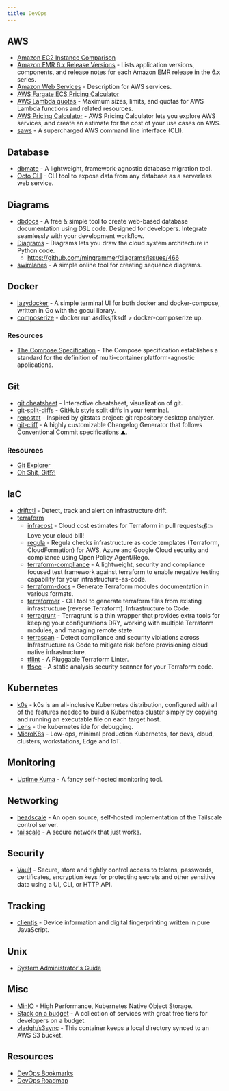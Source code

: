 ```yaml
---
title: DevOps
---
```


## AWS
- [Amazon EC2 Instance Comparison](https://ec2instances.info)
- [Amazon EMR 6.x Release Versions](https://docs.aws.amazon.com/emr/latest/ReleaseGuide/emr-release-6x.html) - Lists application versions, components, and release notes for each Amazon EMR release in the 6.x series.
- [Amazon Web Services](https://adayinthelifeof.nl/2020/05/20/aws.html) - Description for AWS services.
- [AWS Fargate ECS Pricing Calculator](https://www.fargate.org/)
- [AWS Lambda quotas](https://docs.aws.amazon.com/lambda/latest/dg/gettingstarted-limits.html) - Maximum sizes, limits, and quotas for AWS Lambda functions and related resources.
- [AWS Pricing Calculator](https://calculator.aws/#/estimate) - AWS Pricing Calculator lets you explore AWS services, and create an estimate for the cost of your use cases on AWS.
- [saws](https://github.com/donnemartin/saws#installation) - A supercharged AWS command line interface (CLI).

## Database
- [dbmate](https://github.com/amacneil/dbmate) - A lightweight, framework-agnostic database migration tool.
- [Octo CLI](https://github.com/octoproject/octo-cli) - CLI tool to expose data from any database as a serverless web service.

## Diagrams
- [dbdocs](https://dbdocs.io) - A free & simple tool to create web-based database documentation using DSL code. Designed for developers. Integrate seamlessly with your development workflow.
- [Diagrams](https://diagrams.mingrammer.com) - Diagrams lets you draw the cloud system architecture in Python code.
  - https://github.com/mingrammer/diagrams/issues/466
- [swimlanes](https://swimlanes.io) - A simple online tool for creating sequence diagrams.

## Docker
- [lazydocker](https://github.com/jesseduffield/lazydocker) - A simple terminal UI for both docker and docker-compose, written in Go with the gocui library.
- [composerize](https://www.composerize.com) - docker run asdlksjfksdf > docker-composerize up.

### Resources
- [The Compose Specification](https://github.com/compose-spec/compose-spec/blob/master/spec.md) - The Compose specification establishes a standard for the definition of multi-container platform-agnostic applications.

## Git
 - [git cheatsheet](http://ndpsoftware.com/git-cheatsheet.html) - Interactive cheatsheet, visualization of git.
 - [git-split-diffs](https://github.com/banga/git-split-diffs) - GitHub style split diffs in your terminal.
 - [repostat](https://github.com/vifactor/repostat) - Inspired by gitstats project: git repository desktop analyzer.
 - [git-cliff](https://github.com/orhun/git-cliff) - A highly customizable Changelog Generator that follows Conventional Commit specifications ⛰️.

### Resources
- [Git Explorer](https://gitexplorer.com)
- [Oh Shit, Git!?!](https://ohshitgit.com)

## IaC
- [driftctl](https://github.com/cloudskiff/driftctl) - Detect, track and alert on infrastructure drift.
- [terraform](https://github.com/hashicorp/terraform)
  - [infracost](https://github.com/infracost/infracost) - Cloud cost estimates for Terraform in pull requests💰📉 Love your cloud bill!
  - [regula](https://github.com/fugue/regula) - Regula checks infrastructure as code templates (Terraform, CloudFormation) for AWS, Azure and Google Cloud security and compliance using Open Policy Agent/Rego.
  - [terraform-compliance](https://terraform-compliance.com) - A lightweight, security and compliance focused test framework against terraform to enable negative testing capability for your infrastructure-as-code.
  - [terraform-docs](https://terraform-docs.io) - Generate Terraform modules documentation in various formats.
  - [terraformer](https://github.com/GoogleCloudPlatform/terraformer/blob/master/docs/aws.md) - CLI tool to generate terraform files from existing infrastructure (reverse Terraform). Infrastructure to Code.
  - [terragrunt](https://terragrunt.gruntwork.io/docs/getting-started/quick-start/) - Terragrunt is a thin wrapper that provides extra tools for keeping your configurations DRY, working with multiple Terraform modules, and managing remote state.
  - [terrascan](https://github.com/accurics/terrascan) - Detect compliance and security violations across Infrastructure as Code to mitigate risk before provisioning cloud native infrastructure.
  - [tflint](https://github.com/terraform-linters/tflint) - A Pluggable Terraform Linter.
  - [tfsec](https://tfsec.dev/docs/usage/) - A static analysis security scanner for your Terraform code.

## Kubernetes
- [k0s](https://docs.k0sproject.io/) - k0s is an all-inclusive Kubernetes distribution, configured with all of the features needed to build a Kubernetes cluster simply by copying and running an executable file on each target host.
- [Lens](https://k8slens.dev) - the kubernetes ide for debugging.
- [MicroK8s](https://microk8s.io) - Low-ops, minimal production Kubernetes, for devs, cloud, clusters, workstations, Edge and IoT.


## Monitoring
- [Uptime Kuma](https://github.com/louislam/uptime-kuma) - A fancy self-hosted monitoring tool.

## Networking
- [headscale](https://github.com/juanfont/headscale) - An open source, self-hosted implementation of the Tailscale control server.
- [tailscale](https://tailscale.com) - A secure network that just works.

## Security
- [Vault](https://www.vaultproject.io) - Secure, store and tightly control access to tokens, passwords, certificates, encryption keys for protecting secrets and other sensitive data using a UI, CLI, or HTTP API.

## Tracking
- [clientjs](https://github.com/jackspirou/clientjs) - Device information and digital fingerprinting written in pure JavaScript.

## Unix
- [System Administrator's Guide](https://docs.rockylinux.org/books/admin_guide/01-presentation/)

## Misc
- [MinIO](https://github.com/minio/minio) - High Performance, Kubernetes Native Object Storage.
- [Stack on a budget](https://github.com/255kb/stack-on-a-budget) - A collection of services with great free tiers for developers on a budget.
- [vladgh/s3sync](https://hub.docker.com/r/vladgh/s3sync) - This container keeps a local directory synced to an AWS S3 bucket.

## Resources
- [DevOps Bookmarks](https://www.devopsbookmarks.org)
- [DevOps Roadmap](https://roadmap.sh/devops)
